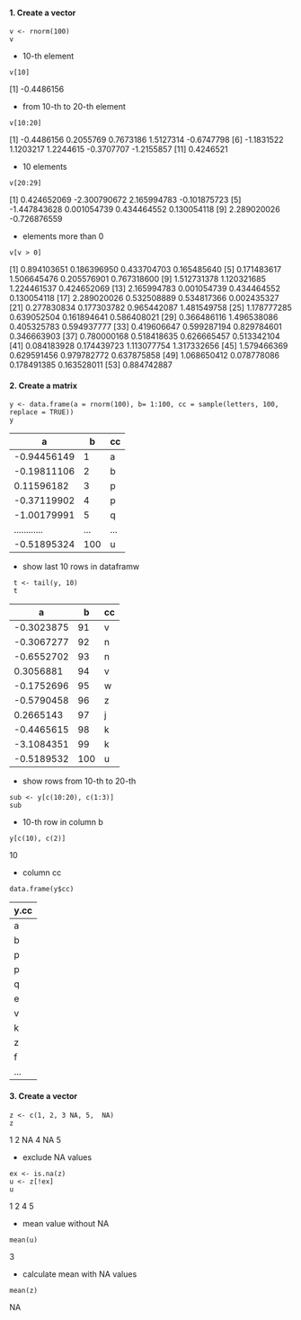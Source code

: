 #### 1. Create a vector
```{r}
v <- rnorm(100)
v
```
* 10-th element
```{r}
v[10]
```
[1] -0.4486156
* from 10-th to 20-th element
```{r}
v[10:20]
```
 [1] -0.4486156  0.2055769  0.7673186  1.5127314 -0.6747798
 [6] -1.1831522  1.1203217  1.2244615 -0.3707707 -1.2155857
[11]  0.4246521
* 10 elements
```{r}
v[20:29]
```
 [1]  0.424652069 -2.300790672  2.165994783 -0.101875723
 [5] -1.447843628  0.001054739  0.434464552  0.130054118
 [9]  2.289020026 -0.726876559
 * elements more than 0
 ```{r}
 v[v > 0]
 ```
 [1] 0.894103651 0.186396950 0.433704703 0.165485640
 [5] 0.171483617 1.506645476 0.205576901 0.767318600
 [9] 1.512731378 1.120321685 1.224461537 0.424652069
[13] 2.165994783 0.001054739 0.434464552 0.130054118
[17] 2.289020026 0.532508889 0.534817366 0.002435327
[21] 0.277830834 0.177303782 0.965442087 1.481549758
[25] 1.178777285 0.639052504 0.161894641 0.586408021
[29] 0.366486116 1.496538086 0.405325783 0.594937777
[33] 0.419606647 0.599287194 0.829784601 0.346663903
[37] 0.780000168 0.518418635 0.626665457 0.513342104
[41] 0.084183928 0.174439723 1.113077754 1.317332656
[45] 1.579466369 0.629591456 0.979782772 0.637875858
[49] 1.068650412 0.078778086 0.178491385 0.163528011
[53] 0.884742887

#### 2. Create a matrix
```{r}
y <- data.frame(a = rnorm(100), b= 1:100, cc = sample(letters, 100, replace = TRUE))
y
```
a |  b | cc
---|----|----
-0.94456149 | 1 | a
-0.19811106 |  2 | b
0.11596182 |  3 | p
-0.37119902  | 4 | p
-1.00179991  | 5 | q
............| ...| ...
-0.51895324 | 100 | u

* show last 10 rows in dataframw
```{r}
 t <- tail(y, 10)
 t
 ```
 a |  b | cc
---|----|----
-0.3023875 | 91 | v
-0.3067277 | 92 | n
-0.6552702 | 93 | n
0.3056881 | 94 | v
-0.1752696 | 95 | w
-0.5790458 | 96 | z
0.2665143 | 97  |j
-0.4465615 | 98 | k
-3.1084351 | 99 | k
-0.5189532 | 100 | u

* show rows from 10-th to 20-th

```{r}
sub <- y[c(10:20), c(1:3)]
sub
```
* 10-th row in column b
```{r}
y[c(10), c(2)]
```
10
* column cc
```{r}
data.frame(y$cc)
```
 y.cc|
 ----|
 a |
 b |
 p |
 p |
 q |
 e |
 v |
 k |
 z |
 f |
... |

#### 3. Create a vector
```{r}
z <- c(1, 2, 3 NA, 5,  NA)
z
```
1  2 NA  4 NA  5
* exclude NA values
```{r}
ex <- is.na(z)
u <- z[!ex]
u
```
1 2 4 5

* mean value without NA
```{r}
mean(u)
```
3

* calculate mean with NA values
```{r}
mean(z)
```
NA

